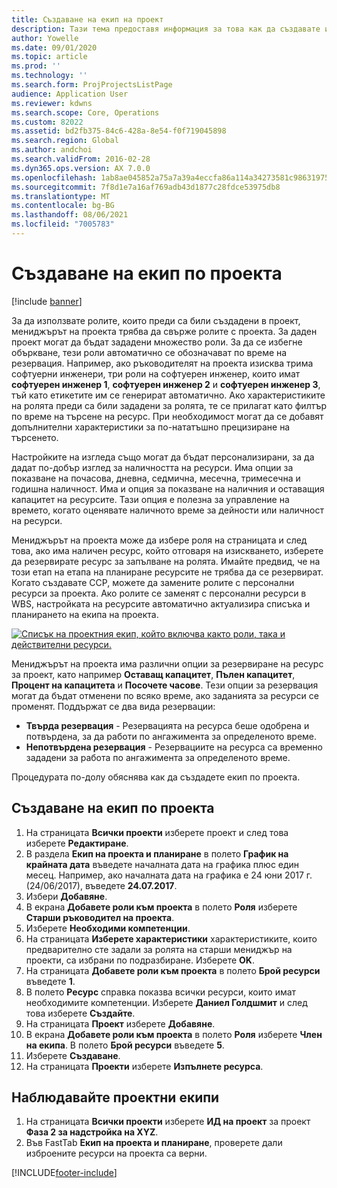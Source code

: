 ```yaml
---
title: Създаване на екип на проект
description: Тази тема предоставя информация за това как да създавате и управлявате екипи по проекти.
author: Yowelle
ms.date: 09/01/2020
ms.topic: article
ms.prod: ''
ms.technology: ''
ms.search.form: ProjProjectsListPage
audience: Application User
ms.reviewer: kdwns
ms.search.scope: Core, Operations
ms.custom: 82022
ms.assetid: bd2fb375-84c6-428a-8e54-f0f719045898
ms.search.region: Global
ms.author: andchoi
ms.search.validFrom: 2016-02-28
ms.dyn365.ops.version: AX 7.0.0
ms.openlocfilehash: 1ab8ae045852a75a7a39a4eccfa86a114a34273581c98631975bcbfac5a7a343
ms.sourcegitcommit: 7f8d1e7a16af769adb43d1877c28fdce53975db8
ms.translationtype: MT
ms.contentlocale: bg-BG
ms.lasthandoff: 08/06/2021
ms.locfileid: "7005783"
---
```

# <a name="create-a-project-team"></a>Създаване на екип по проекта

[!include [banner](../includes/banner.md)]

За да използвате ролите, които преди са били създадени в проект, мениджърът на проекта трябва да свърже ролите с проекта. За даден проект могат да бъдат зададени множество роли. За да се избегне объркване, тези роли автоматично се обозначават по време на резервация. Например, ако ръководителят на проекта изисква трима софтуерни инженери, три роли на софтуерен инженер, които имат **софтуерен инженер 1**, **софтуерен инженер 2** и **софтуерен инженер 3**, тъй като етикетите им се генерират автоматично. Ако характеристиките на ролята преди са били зададени за ролята, те се прилагат като филтър по време на търсене на ресурс. При необходимост могат да се добавят допълнителни характеристики за по-нататъшно прецизиране на търсенето.

Настройките на изгледа също могат да бъдат персонализирани, за да дадат по-добър изглед за наличността на ресурси. Има опции за показване на почасова, дневна, седмична, месечна, тримесечна и годишна наличност. Има и опция за показване на наличния и оставащия капацитет на ресурсите. Тази опция е полезна за управление на времето, когато оценявате наличното време за дейности или наличност на ресурси.

Мениджърът на проекта може да избере роля на страницата и след това, ако има наличен ресурс, който отговаря на изискването, изберете да резервирате ресурс за запълване на ролята. Имайте предвид, че на този етап на етапа на планиране ресурсите не трябва да се резервират. Когато създавате ССР, можете да замените ролите с персонални ресурси за проекта. Ако ролите се заменят с персонални ресурси в WBS, настройката на ресурсите автоматично актуализира списъка и планирането на екипа на проекта.

[![Списък на проектния екип, който включва както роли, така и действителни ресурси.](./media/projectresourcing03-1024x368.jpg)](./media/projectresourcing03.jpg) 

Мениджърът на проекта има различни опции за резервиране на ресурс за проект, като например **Оставащ капацитет**, **Пълен капацитет**, **Процент на капацитета** и **Посочете часове**. Тези опции за резервация могат да бъдат отменени по всяко време, ако заданията за ресурси се променят. Поддържат се два вида резервации:

- **Твърда резервация** - Резервацията на ресурса беше одобрена и потвърдена, за да работи по ангажимента за определеното време.
- **Непотвърдена резервация** - Резервациите на ресурса са временно зададени за работа по ангажимента за определеното време.

Процедурата по-долу обяснява как да създадете екип по проекта.

## <a name="create-a-project-team"></a>Създаване на екип по проекта

1. На страницата **Всички проекти** изберете проект и след това изберете **Редактиране**.
2. В раздела **Екип на проекта и планиране** в полето **График на крайната дата** въведете началната дата на графика плюс един месец. Например, ако началната дата на графика е 24 юни 2017 г. (24/06/2017), въведете **24.07.2017**.
3. Избери **Добавяне**.
4. В екрана **Добавете роли към проекта** в полето **Роля** изберете **Старши ръководител на проекта**.
5. Изберете **Необходими компетенции**.
6. На страницата **Изберете характеристики** характеристиките, които предварително сте задали за ролята на старши мениджър на проекти, са избрани по подразбиране. Изберете **OK**.
7. На страницата **Добавете роли към проекта** в полето **Брой ресурси** въведете **1**.
8. В полето **Ресурс** справка показва всички ресурси, които имат необходимите компетенции. Изберете **Даниел Голдшмит** и след това изберете **Създайте**.
9. На страницата **Проект** изберете **Добавяне**.
10. В екрана **Добавете роли към проекта** в полето **Роля** изберете **Член на екипа**. В полето **Брой ресурси** въведете **5**.
11. Изберете **Създаване**.
12. На страницата **Проекти** изберете **Изпълнете ресурса**.

## <a name="monitor-project-teams"></a>Наблюдавайте проектни екипи
1. На страницата **Всички проекти** изберете **ИД на проект** за проект **Фаза 2 за надстройка на XYZ**.
2. Във FastTab **Екип на проекта и планиране**, проверете дали изброените ресурси на проекта са верни.


[!INCLUDE[footer-include](../includes/footer-banner.md)]